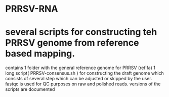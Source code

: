 # PRRSV-RNA
# several scripts for constructing teh PRRSV genome from reference based mapping.
contains 1 folder with the general reference genome for PRRSV (ref.fa)
1 long script( PRRSV-consensus.sh ) for constructing the draft genome which consists of several step which can be adjusted or skipped by the user.
fastqc is used for QC purposes on raw and polished reads.
versions of the scripts are documented
